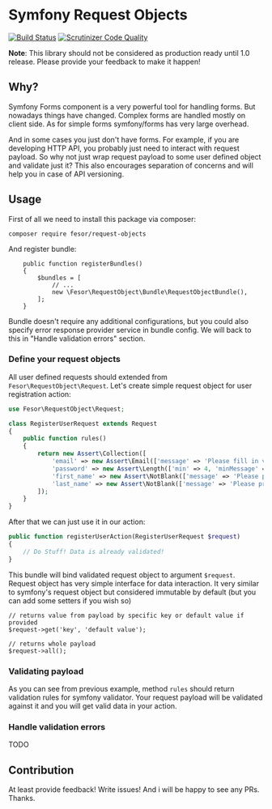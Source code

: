 Symfony Request Objects
===========================

[![Build Status](https://travis-ci.org/fesor/request-objects.svg?branch=master)](https://travis-ci.org/fesor/request-objects)
[![Scrutinizer Code Quality](https://scrutinizer-ci.com/g/fesor/request-objects/badges/quality-score.png?b=master)](https://scrutinizer-ci.com/g/fesor/request-objects/?branch=master)

**Note**: This library should not be considered as production ready until 1.0 release.
Please provide your feedback to make it happen!

## Why?

Symfony Forms component is a very powerful tool for handling forms. But nowadays things have changed.
Complex forms are handled mostly on client side. As for simple forms symfony/forms has very large overhead.

And in some cases you just don't have forms. For example, if you are developing HTTP API, you probably just
need to interact with request payload. So why not just wrap request payload to some user defined object
and validate just it? This also encourages separation of concerns and will help you in case of API versioning.

## Usage

First of all we need to install this package via composer:

```
composer require fesor/request-objects
```

And register bundle:

```
    public function registerBundles()
    {
        $bundles = [
            // ...
            new \Fesor\RequestObject\Bundle\RequestObjectBundle(),
        ];
    }
```

Bundle doesn't require any additional configurations, but you could also specify error response
provider service in bundle config. We will back to this in "Handle validation errors" section.

### Define your request objects

All user defined requests should extended from `Fesor\RequestObject\Request`. Let's create simple
request object for user registration action:

```php
use Fesor\RequestObject\Request;

class RegisterUserRequest extends Request
{
    public function rules()
    {
        return new Assert\Collection([
            'email' => new Assert\Email(['message' => 'Please fill in valid email']),
            'password' => new Assert\Length(['min' => 4, 'minMessage' => 'Password is to short']),
            'first_name' => new Assert\NotBlank(['message' => 'Please provide your first name']),
            'last_name' => new Assert\NotBlank(['message' => 'Please provide your last name'])
        ]);
    }
}
```

After that we can just use it in our action:

```php
public function registerUserAction(RegisterUserRequest $request)
{
    // Do Stuff! Data is already validated!
}
```

This bundle will bind validated request object to argument `$request`. Request object has very simple interface
 for data interaction. It very similar to symfony's request object but considered immutable by default (but you
 can add some setters if you wish so)

```
// returns value from payload by specific key or default value if provided
$request->get('key', 'default value');

// returns whole payload
$request->all();
```

### Validating payload

As you can see from previous example, method `rules` should return validation rules for symfony validator.
Your request payload will be validated against it and you will get valid data in your action.

### Handle validation errors

TODO

## Contribution

At least provide feedback! Write issues! And i will be happy to see any PRs. Thanks.
